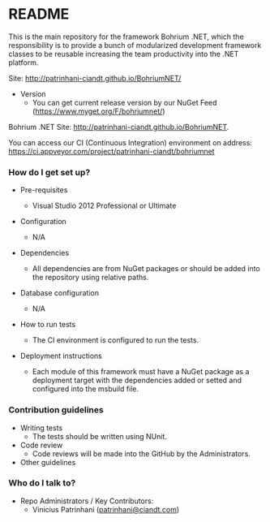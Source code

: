 # README #

This is the main repository for the framework Bohrium .NET, which the responsibility is to provide a bunch of modularized development framework classes to be reusable increasing the team productivity into the .NET platform.

Site: http://patrinhani-ciandt.github.io/BohriumNET/

* Version
  * You can get current release version by our NuGet Feed (https://www.myget.org/F/bohriumnet/)

Bohrium .NET Site: http://patrinhani-ciandt.github.io/BohriumNET.

You can access our CI (Continuous Integration) environment on address:
https://ci.appveyor.com/project/patrinhani-ciandt/bohriumnet

### How do I get set up? ###

* Pre-requisites
  * Visual Studio 2012 Professional or Ultimate

* Configuration
  * N/A
* Dependencies
  * All dependencies are from NuGet packages or should be added into the repository using relative paths.

* Database configuration
  * N/A

* How to run tests
  * The CI environment is configured to run the tests.
  
* Deployment instructions
  * Each module of this framework must have a NuGet package as a deployment target with the dependencies added or setted and configured into the msbuild file.

### Contribution guidelines ###

* Writing tests
  * The tests should be written using NUnit.
* Code review
  * Code reviews will be made into the GitHub by the Administrators.
* Other guidelines

### Who do I talk to? ###

* Repo Administrators / Key Contributors:
  * Vinicius Patrinhani (patrinhani@ciandt.com)
